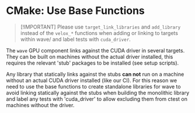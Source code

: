 <!--
Copyright (c) Facebook, Inc. and its affiliates.

Licensed under the Apache License, Version 2.0 (the "License");
you may not use this file except in compliance with the License.
You may obtain a copy of the License at

http://www.apache.org/licenses/LICENSE-2.0

Unless required by applicable law or agreed to in writing, software
distributed under the License is distributed on an "AS IS" BASIS,
WITHOUT WARRANTIES OR CONDITIONS OF ANY KIND, either express or implied.
See the License for the specific language governing permissions and
limitations under the License.
-->

# CMake: Use Base Functions

> [!IMPORTANT]  Please use `target_link_libraries` and `add_library`
> instead of the `velox_*` functions when adding or linking to targets
> within wave/ and label tests with `cuda_driver`.

The `wave` GPU component links against the CUDA driver in several targets.
They can be built on machines without the actual driver installed, this
requires the relevant 'stub' packages to be installed (see setup scripts).

Any library that statically links against the stubs **can not** run on a
machine without an actual CUDA driver installed (like our CI).
For this reason we need to use the base functions to create standalone
libraries for wave to avoid linking statically against the stubs when
building the monolithic library and label any tests with 'cuda_driver'
to allow excluding them from ctest on machines without the driver.
